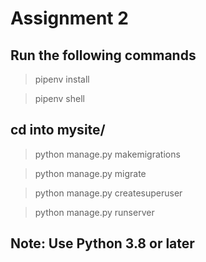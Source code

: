 # Assignment 2


## Run the following commands

> pipenv install

> pipenv shell

## cd into mysite/

> python manage.py makemigrations

> python manage.py migrate

> python manage.py createsuperuser

> python manage.py runserver



## **Note: Use Python 3.8 or later**
